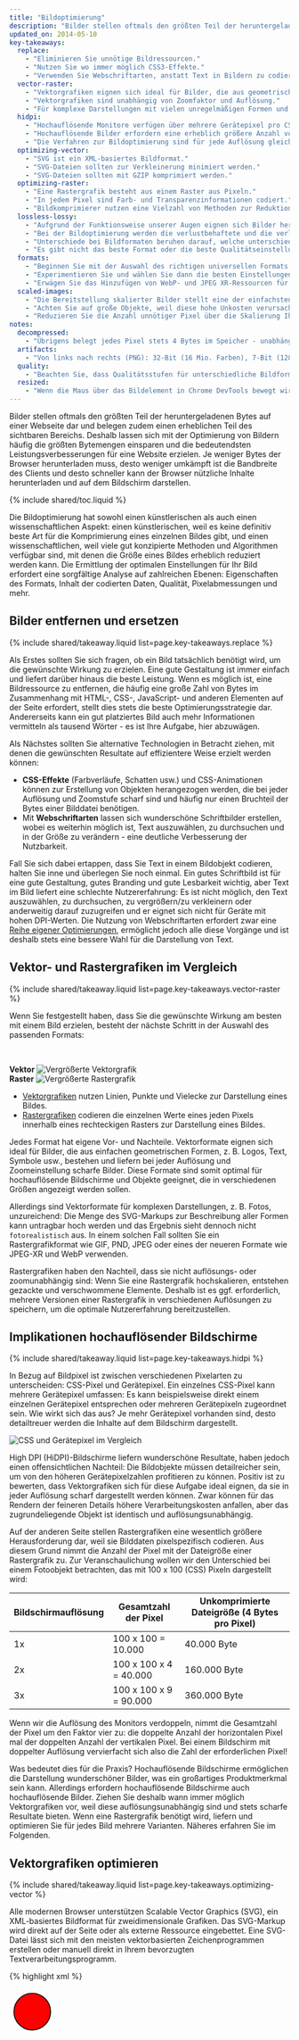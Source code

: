```yaml
---
title: "Bildoptimierung"
description: "Bilder stellen oftmals den größten Teil der heruntergeladenen Bytes auf einer Webseite dar und belegen zudem einen erheblichen Teil des sichtbaren Bereichs. Deshalb lassen sich mit der Optimierung von Bildern häufig die größten Bytemengen einsparen und die bedeutendsten Leistungsverbesserungen für eine Website erzielen. Je weniger Bytes der Browser herunterladen muss, desto weniger umkämpft ist die Bandbreite des Clients und desto schneller kann der Browser nützliche Inhalte herunterladen und auf dem Bildschirm darstellen."
updated_on: 2014-05-10
key-takeaways:
  replace:
    - "Eliminieren Sie unnötige Bildressourcen."
    - "Nutzen Sie wo immer möglich CSS3-Effekte."
    - "Verwenden Sie Webschriftarten, anstatt Text in Bildern zu codieren."
  vector-raster:
    - "Vektorgrafiken eignen sich ideal für Bilder, die aus geometrischen Formen bestehen."
    - "Vektorgrafiken sind unabhängig von Zoomfaktor und Auflösung."
    - "Für komplexe Darstellungen mit vielen unregelmäßigen Formen und Details sollten Rastergrafiken verwendet werden."
  hidpi:
    - "Hochauflösende Monitore verfügen über mehrere Gerätepixel pro CSS-Pixel."
    - "Hochauflösende Bilder erfordern eine erheblich größere Anzahl von Pixel und Bytes."
    - "Die Verfahren zur Bildoptimierung sind für jede Auflösung gleich."
  optimizing-vector:
    - "SVG ist ein XML-basiertes Bildformat."
    - "SVG-Dateien sollten zur Verkleinerung minimiert werden."
    - "SVG-Dateien sollten mit GZIP komprimiert werden."
  optimizing-raster:
    - "Eine Rastergrafik besteht aus einem Raster aus Pixeln."
    - "In jedem Pixel sind Farb- und Transparenzinformationen codiert."
    - "Bildkomprimierer nutzen eine Vielzahl von Methoden zur Reduktion der Anzahl der erforderlichen Bits pro Pixel, um die Dateigröße von Bildern zu verkleinern."
  lossless-lossy:
    - "Aufgrund der Funktionsweise unserer Augen eignen sich Bilder hervorragend für die verlustbehaftete Komprimierung."
    - "Bei der Bildoptimierung werden die verlustbehaftete und die verlustfreie Komprimierung gemeinsam angewendet."
    - "Unterschiede bei Bildformaten beruhen darauf, welche unterschiedlichen verlustbehafteten und verlustfreien Algorithmen angewendet und wie sie zur Optimierung der Bilder eingesetzt werden."
    - "Es gibt nicht das beste Format oder die beste Qualitätseinstellung für alle Bilder. Jede Kombination eines bestimmten Komprimierungsprogramms mit spezifischen Bildinhalten führt zu einem einmaligen Ergebnis."
  formats:
    - "Beginnen Sie mit der Auswahl des richtigen universellen Formats: GIF, PNG, JPEG."
    - "Experimentieren Sie und wählen Sie dann die besten Einstellungen für die einzelnen Formate aus: Qualität, Palettengröße usw."
    - "Erwägen Sie das Hinzufügen von WebP- und JPEG XR-Ressourcen für skalierte Bilder auf modernen Clients"
  scaled-images:
    - "Die Bereitstellung skalierter Bilder stellt eine der einfachsten und effektivsten Optimierungsmethoden dar."
    - "Achten Sie auf große Objekte, weil diese hohe Unkosten verursachen."
    - "Reduzieren Sie die Anzahl unnötiger Pixel über die Skalierung Ihrer Bilder auf Darstellungsgröße."
notes:
  decompressed:
    - "Übrigens belegt jedes Pixel stets 4 Bytes im Speicher - unabhängig vom Bildformat, das zur Übertragung der Daten vom Server zum Client verwendet wird, wenn das Bild vom Browser decodiert wird. Das kann bei großen Bildern und Geräten, die über keinen großen Speicher verfügen, z. B. einfachen Mobilgeräten, eine bedeutende Einschränkung darstellen."
  artifacts:
    - "Von links nach rechts (PNG): 32-Bit (16 Mio. Farben), 7-Bit (128 Farben), 5-Bit (32 Farben). Komplexe Darstellungen mit graduellen Farbverläufen (Gradienten, Himmel usw.) erfordern größere Farbpaletten zur Vermeidung von visuellen Artefakten wie dem verpixelten Himmel im 5-Bit-Objekt. Wenn im Bild andererseits nur wenige Farben verwendet werden, dann werden mit einer großen Palette nur wertvolle Bits verschwendet!"
  quality:
    - "Beachten Sie, dass Qualitätsstufen für unterschiedliche Bildformate aufgrund der verschiedenen Algorithmen zur Codierung der Bilder nicht direkt vergleichbar sind: JPEG mit Qualitätsstufe 90 unterscheidet sich erheblich von WebP mit Qualitätsstufe 90. Tatsächlich kann auch eine Qualitätsstufe für dasselbe Bildformat aufgrund der Implementierung des Komprimierungsprogramms zu einem visuell unterschiedlichen Ergebnis führen!"
  resized:
    - "Wenn die Maus über das Bildelement in Chrome DevTools bewegt wird, werden die `originale` und die `dargestellte` Größe des Bildobjekts eingeblendet. Im obigen Beispiel wird das Bild mit 300 x 260 Pixeln heruntergeladen, aber für die Anzeige auf dem Client auf 245 x 212 herunterskaliert."
---
```


<p class="intro">
  Bilder stellen oftmals den größten Teil der heruntergeladenen Bytes auf einer Webseite dar und belegen zudem einen erheblichen Teil des sichtbaren Bereichs. Deshalb lassen sich mit der Optimierung von Bildern häufig die größten Bytemengen einsparen und die bedeutendsten Leistungsverbesserungen für eine Website erzielen. Je weniger Bytes der Browser herunterladen muss, desto weniger umkämpft ist die Bandbreite des Clients und desto schneller kann der Browser nützliche Inhalte herunterladen und auf dem Bildschirm darstellen.
</p>


{% include shared/toc.liquid %}

Die Bildoptimierung hat sowohl einen künstlerischen als auch einen wissenschaftlichen Aspekt: einen künstlerischen, weil es keine definitiv beste Art für die Komprimierung eines einzelnen Bildes gibt, und einen wissenschaftlichen, weil viele gut konzipierte Methoden und Algorithmen verfügbar sind, mit denen die Größe eines Bildes erheblich reduziert werden kann. Die Ermittlung der optimalen Einstellungen für Ihr Bild erfordert eine sorgfältige Analyse auf zahlreichen Ebenen: Eigenschaften des Formats, Inhalt der codierten Daten, Qualität, Pixelabmessungen und mehr.

## Bilder entfernen und ersetzen

{% include shared/takeaway.liquid list=page.key-takeaways.replace %}

Als Erstes sollten Sie sich fragen, ob ein Bild tatsächlich benötigt wird, um die gewünschte Wirkung zu erzielen. Eine gute Gestaltung ist immer einfach und liefert darüber hinaus die beste Leistung. Wenn es möglich ist, eine Bildressource zu entfernen, die häufig eine große Zahl von Bytes im Zusammenhang mit HTML-, CSS-, JavaScript- und anderen Elementen auf der Seite erfordert, stellt dies stets die beste Optimierungsstrategie dar. Andererseits kann ein gut platziertes Bild auch mehr Informationen vermitteln als tausend Wörter - es ist Ihre Aufgabe, hier abzuwägen.

Als Nächstes sollten Sie alternative Technologien in Betracht ziehen, mit denen die gewünschten Resultate auf effizientere Weise erzielt werden können:

* **CSS-Effekte** (Farbverläufe, Schatten usw.) und CSS-Animationen können zur Erstellung von Objekten herangezogen werden, die bei jeder Auflösung und Zoomstufe scharf sind und häufig nur einen Bruchteil der Bytes einer Bilddatei benötigen.
* Mit **Webschriftarten** lassen sich wunderschöne Schriftbilder erstellen, wobei es weiterhin möglich ist, Text auszuwählen, zu durchsuchen und in der Größe zu verändern - eine deutliche Verbesserung der Nutzbarkeit.

Fall Sie sich dabei ertappen, dass Sie Text in einem Bildobjekt codieren, halten Sie inne und überlegen Sie noch einmal. Ein gutes Schriftbild ist für eine gute Gestaltung, gutes Branding und gute Lesbarkeit wichtig, aber Text im Bild liefert eine schlechte Nutzererfahrung: Es ist nicht möglich, den Text auszuwählen, zu durchsuchen, zu vergrößern/zu verkleinern oder anderweitig darauf zuzugreifen und er eignet sich nicht für Geräte mit hohen DPI-Werten. Die Nutzung von Webschriftarten erfordert zwar eine [Reihe eigener Optimierungen](https://www.igvita.com/2014/01/31/optimizing-web-font-rendering-performance/), ermöglicht jedoch alle diese Vorgänge und ist deshalb stets eine bessere Wahl für die Darstellung von Text.


## Vektor- und Rastergrafiken im Vergleich

{% include shared/takeaway.liquid list=page.key-takeaways.vector-raster %}

Wenn Sie festgestellt haben, dass Sie die gewünschte Wirkung am besten mit einem Bild erzielen, besteht der nächste Schritt in der Auswahl des passenden Formats:

&nbsp;

<div class="mdl-grid">
  <div class="mdl-cell mdl-cell--6--col">
    <b>Vektor</b>
    <img class="center" src="images/vector-zoom.png" alt="Vergrößerte Vektorgrafik">
  </div>

  <div class="mdl-cell mdl-cell--6--col">
    <b>Raster</b>
    <img src="images/raster-zoom.png" alt="Vergrößerte Rastergrafik">
  </div>
</div>

* [Vektorgrafiken](http://de.wikipedia.org/wiki/Vektorgrafik) nutzen Linien, Punkte und Vielecke zur Darstellung eines Bildes.
* [Rastergrafiken](http://de.wikipedia.org/wiki/Rastergrafik) codieren die einzelnen Werte eines jeden Pixels innerhalb eines rechteckigen Rasters zur Darstellung eines Bildes.

Jedes Format hat eigene Vor- und Nachteile. Vektorformate eignen sich ideal für Bilder, die aus einfachen geometrischen Formen, z. B. Logos, Text, Symbole usw., bestehen und liefern bei jeder Auflösung und Zoomeinstellung scharfe Bilder. Diese Formate sind somit optimal für hochauflösende Bildschirme und Objekte geeignet, die in verschiedenen Größen angezeigt werden sollen.

Allerdings sind Vektorformate für komplexen Darstellungen, z. B. Fotos, unzureichend: Die Menge des SVG-Markups zur Beschreibung aller Formen kann untragbar hoch werden und das Ergebnis sieht dennoch nicht `fotorealistisch` aus. In einem solchen Fall sollten Sie ein Rastergrafikformat wie GIF, PND, JPEG oder eines der neueren Formate wie JPEG-XR und WebP verwenden.

Rastergrafiken haben den Nachteil, dass sie nicht auflösungs- oder zoomunabhängig sind: Wenn Sie eine Rastergrafik hochskalieren, entstehen gezackte und verschwommene Elemente. Deshalb ist es ggf. erforderlich, mehrere Versionen einer Rastergrafik in verschiedenen Auflösungen zu speichern, um die optimale Nutzererfahrung bereitzustellen.


## Implikationen hochauflösender Bildschirme

{% include shared/takeaway.liquid list=page.key-takeaways.hidpi %}

In Bezug auf Bildpixel ist zwischen verschiedenen Pixelarten zu unterscheiden: CSS-Pixel und Gerätepixel. Ein einzelnes CSS-Pixel kann mehrere Gerätepixel umfassen: Es kann beispielsweise direkt einem einzelnen Gerätepixel entsprechen oder mehreren Gerätepixeln zugeordnet sein. Wie wirkt sich das aus? Je mehr Gerätepixel vorhanden sind, desto detailtreuer werden die Inhalte auf dem Bildschirm dargestellt.

<img src="images/css-vs-device-pixels.png" class="center" alt="CSS und Gerätepixel im Vergleich">

High DPI (HiDPI)-Bildschirme liefern wunderschöne Resultate, haben jedoch einen offensichtlichen Nachteil: Die Bildobjekte müssen detailreicher sein, um von den höheren Gerätepixelzahlen profitieren zu können. Positiv ist zu bewerten, dass Vektorgrafiken sich für diese Aufgabe ideal eignen, da sie in jeder Auflösung scharf dargestellt werden können. Zwar können für das Rendern der feineren Details höhere Verarbeitungskosten anfallen, aber das zugrundeliegende Objekt ist identisch und auflösungsunabhängig.

Auf der anderen Seite stellen Rastergrafiken eine wesentlich größere Herausforderung dar, weil sie Bilddaten pixelspezifisch codieren. Aus diesem Grund nimmt die Anzahl der Pixel mit der Dateigröße einer Rastergrafik zu. Zur Veranschaulichung wollen wir den Unterschied bei einem Fotoobjekt betrachten, das mit 100 x 100 (CSS) Pixeln dargestellt wird:

<table class="mdl-data-table mdl-js-data-table">
<thead>
  <tr>
    <th>Bildschirmauflösung</th>
    <th>Gesamtzahl der Pixel</th>
    <th>Unkomprimierte Dateigröße (4 Bytes pro Pixel)</th>
  </tr>
</thead>
<tbody>
<tr>
  <td data-th="Auflösung">1x</td>
  <td data-th="Gesamtzahl der Pixel">100 x 100 = 10.000</td>
  <td data-th="Dateigröße">40.000 Byte</td>
</tr>
<tr>
  <td data-th="Auflösung">2x</td>
  <td data-th="Gesamtzahl der Pixel">100 x 100 x 4 = 40.000</td>
  <td data-th="Dateigröße">160.000 Byte</td>
</tr>
<tr>
  <td data-th="Auflösung">3x</td>
  <td data-th="Gesamtzahl der Pixel">100 x 100 x 9 = 90.000</td>
  <td data-th="Dateigröße">360.000 Byte</td>
</tr>
</tbody>
</table>

Wenn wir die Auflösung des Monitors verdoppeln, nimmt die Gesamtzahl der Pixel um den Faktor vier zu: die doppelte Anzahl der horizontalen Pixel mal der doppelten Anzahl der vertikalen Pixel. Bei einem Bildschirm mit doppelter Auflösung vervierfacht sich also die Zahl der erforderlichen Pixel!

Was bedeutet dies für die Praxis? Hochauflösende Bildschirme ermöglichen die Darstellung wunderschöner Bilder, was ein großartiges Produktmerkmal sein kann. Allerdings erfordern hochauflösende Bildschirme auch hochauflösende Bilder. Ziehen Sie deshalb wann immer möglich Vektorgrafiken vor, weil diese auflösungsunabhängig sind und stets scharfe Resultate bieten. Wenn eine Rastergrafik benötigt wird, liefern und optimieren Sie für jedes Bild mehrere Varianten. Näheres erfahren Sie im Folgenden.


## Vektorgrafiken optimieren

{% include shared/takeaway.liquid list=page.key-takeaways.optimizing-vector %}

Alle modernen Browser unterstützen Scalable Vector Graphics (SVG), ein XML-basiertes Bildformat für zweidimensionale Grafiken. Das SVG-Markup wird direkt auf der Seite oder als externe Ressource eingebettet. Eine SVG-Datei lässt sich mit den meisten vektorbasierten Zeichenprogrammen erstellen oder manuell direkt in Ihrem bevorzugten Textverarbeitungsprogramm.

{% highlight xml %}
<?xml version="1.0" encoding="utf-8"?>
<!-- Generator: Adobe Illustrator 17.1.0, SVG Export Plug-In . SVG Version: 6.00 Build 0)  -->
<svg version="1.2" baseProfile="tiny" id="Layer_1" xmlns="http://www.w3.org/2000/svg" xmlns:xlink="http://www.w3.org/1999/xlink"
   x="0px" y="0px" viewBox="0 0 612 792" xml:space="preserve">
<g id="XMLID_1_">
  <g>
    <circle fill="red" stroke="black" stroke-width="2" stroke-miterlimit="10" cx="50" cy="50" r="40"/>
  </g>
</g>
</svg>
{% endhighlight %}

Im obigen Beispiel wird eine einfache Kreisform mit einem schwarzen Umriss und einem roten Hintergrund dargestellt. Es wurde aus Adobe Illustrator exportiert. Wie Sie sich vorstellen können, enthält es einem Menge Metadaten wie Schichtinformationen, Kommentare und XML-Namensräume, die für das Rendern des Objekts im Browser oftmals unnötig sind. Deshalb empfiehlt es sich immer, SVG-Dateien mithilfe eines Tools wie [SVGO](https://github.com/svg/svgo) zu minimieren.

In unserem Fall reduziert SVGO die Größe der obigen von Illustrator erzeugten SVG-Datei um 58 % von 470 auf 199 Byte. Weil es sich bei SVG um ein XML-basiertes Format handelt, können wir mithilfe der GZIP-Komprimierung die Übertragungsgröße weiter verringern. Achten Sie darauf, dass Ihr Server für die Komprimierung von SVG-Objekten konfiguriert ist!


## Rastergrafiken optimieren

{% include shared/takeaway.liquid list=page.key-takeaways.optimizing-raster %}

Bei einer Rastergrafik handelt es sich einfach um ein zweidimensionales Raster aus einzelnen `Pixeln`. So besteht eine Pixelgrafik mit 100 x 100 Pixeln beispielsweise aus einer Abfolge von 10.000 Pixeln. In jedem Pixel sind wiederum die `[RGBA](http://en.wikipedia.org/wiki/RGBA_color_space)`-Werte gespeichert: roter Kanal (R), grüner Kanal (G), blauer Kanal (B) und der Alpha- oder Transparenzkanal (A).

Intern ordnet der Browser jedem Kanal 256 Werte (Schattierungen) zu, was umgerechnet 8 Bits pro Kanal (2 ^ 8 = 256) und 4 Bytes pro Pixel entspricht (4 Kanäle x 8 Bits = 32 Bits = 4 Bytes). Wenn wir die Abmessungen des Rasters kennen, können wir folglich die Dateigröße einfach berechnen:

* Eine Grafik mit 100 x 100 Pixeln besteht aus 10.000 Pixeln.
* 10.000 Pixel x 4 Bytes = 40.000 Bytes
* 40.000 Bytes / 1024 = 39 KB

^

{% include shared/remember.liquid title="Note" list=page.notes.decompressed %}

<table class="mdl-data-table mdl-js-data-table">
<thead>
  <tr>
    <th>Abmessungen</th>
    <th>Pixel</th>
    <th>Dateigröße</th>
  </tr>
</thead>
<tbody>
<tr>
  <td data-th="Abmessungen">100 x 100</td>
  <td data-th="Pixel">10.000</td>
  <td data-th="Dateigröße">39 KB</td>
</tr>
<tr>
  <td data-th="Abmessungen">200 x 200</td>
  <td data-th="Pixel">40.000</td>
  <td data-th="Dateigröße">156 KB</td>
</tr>
<tr>
  <td data-th="Abmessungen">300 x 300</td>
  <td data-th="Pixel">90.000</td>
  <td data-th="Dateigröße">351 KB</td>
</tr>
<tr>
  <td data-th="Abmessungen">500 x 500</td>
  <td data-th="Pixel">250.000</td>
  <td data-th="Dateigröße">977 KB</td>
</tr>
<tr>
  <td data-th="Abmessungen">800 x 800</td>
  <td data-th="Pixel">640.000</td>
  <td data-th="Dateigröße">2500 KB</td>
</tr>
</tbody>
</table>

39 KB für ein Bild mit 100 x 100 Pixeln mögen nicht sehr beeindruckend erscheinen, allerdings explodiert die Dateigröße bei größeren Bildern schnell und führt dazu, dass Bildobjekte langsam und der Download teuer werden. Glücklicherweise haben wir jedoch bisher das unkomprimierte Bildformat beschrieben. Was könnten wir tun, um die Größe der Bilddateien zu verringern?

Eine einfache Strategie bestünde darin, die `Bittiefe` des Bildes von 8 Bits pro Kanal auf eine kleinere Farbpalette zu reduzieren: 8 Bits pro Kanal entsprechen 256 Werten pro Kanal und 16.777.216 (2563) Farben insgesamt. Was würde sich ändern, wenn wir die Palette auf 256 Farben reduzierten? Wir würden dann nur insgesamt 8 Bits für die RGB-Kanäle benötigen und sofort zwei Bytes pro Pixel einsparen, d. h. wir würden im Vergleich zu den ursprünglichen 4 Bytes pro Pixel durch die Komprimierung die Größe um 50 % reduzieren!

<img src="images/artifacts.png" class="center" alt="Komprimierungsartefakte">

{% include shared/remember.liquid title="Note" list=page.notes.artifacts %}

Nachdem wir die in einzelnen Pixeln gespeicherten Daten jetzt optimiert haben, können wir uns als Nächstes auch mit den angrenzenden Pixeln befassen. Dabei stellt sich heraus, dass viele Bilder, insbesondere Fotos, zahlreiche angrenzende Pixel mit ähnlichen Farben aufweisen, z. B. den Himmel, sich wiederholende Texturen und so weiter. Diese Informationen können wir nutzen, indem wir das Komprimierungsprogramm anweisen, die `[Deltacodierung](http://en.wikipedia.org/wiki/Delta_encoding)` anzuwenden, bei der anstelle der Speicherung der einzelnen Werte für jedes Pixel der Unterschied zwischen angrenzenden Pixeln gespeichert wird.  Wenn die benachbarten Pixel identisch sind, beträgt der Deltawert null und es muss nur ein einzelnes Bit gespeichert werden! Doch warum sollten wir uns damit zufrieden geben...

Das menschliche Auge nimmt die verschiedenen Farben mit unterschiedlicher Empfindlichkeit wahr. Wir können die Farbcodierung optimieren, indem wir die Palette für diese Farben reduzieren oder vergrößern, um diesem Umstand zu entsprechen.
`Benachbarte` Pixel bilden ein zweidimensonales Raster, d. h., jedes Pixel hat mehrere Nachbarn. Aufgrund dieser Tatsache können wir die Deltacodierung weiter verbessern.
Statt uns nur mit den unmittelbaren Nachbarn der einzelnen Pixel zu befassen, können wir größere Blöcke aus angrenzenden Pixeln unterschiedlich codieren. Und so fort...

Wie Sie schon gemerkt haben, wird die Bildoptimierung schnell ziemlich kompliziert - oder interessant, je nach Sichtweise. Es ist ein Feld, in dem auf akademischer und kommerzieller Ebene aktiv geforscht wird. Bilder umfassen eine Menge Bytes und die Entwicklung besserer Bildkomprimierungsmethoden hat großes Potenzial! Wenn Sie mehr erfahren möchten, besuchen Sie die [Wikipedia-Seite](http://en.wikipedia.org/wiki/Image_compression) oder lesen Sie das praktische Beispiel im [White Paper über WebP-Komprimierungsmethoden](https://developers.google.com/speed/webp/docs/compression).

Das klingt ja wieder alles ganz gut, ist aber sehr theoretisch. Wie kann uns dieses Wissen nützen, die Bilder auf unseren Seiten zu optimieren? Wir sind ja definitiv nicht in der Lage, neue Komprimierungstechniken zu erfinden, aber es ist wichtig, die Problemstellung zu verstehen: RGBA-Pixel, Bittiefe und verschiedene Optimierungsmethoden. Diese Konzepte müssen unbedingt verstanden und verinnerlicht werden, bevor wir uns mit den diversen Rastergrafikformaten befassen.


## Verlustfreie und verlustbehaftete Komprimierung im Vergleich

{% include shared/takeaway.liquid list=page.key-takeaways.lossless-lossy %}

Bei bestimmten Datentypen wie dem Quellcode einer Seite oder ausführbaren Dateien ist es wichtig, dass das Komprimierungsprogramm die ursprünglichen Informationen nicht verändert oder entfernt. Ein einziges fehlendes oder falsches Datenbit kann die Bedeutung des Dateiinhalts komplett ändern oder, schlimmer noch, die ganze Datei unbrauchbar machen. Bei anderen Datentypen wie Bildern sowie Audio- und Videodateien kann es absolut akzeptabel sein, eine `näherungsweise` Darstellung der ursprünglichen Daten zu liefern.

Aufgrund der Funktionsweise des Auges ist es häufig möglich, einige Informationen über die einzelnen Pixel zu verwerfen, um die Dateigröße eines Bildes zu reduzieren. So besitzen unsere Augen beispielsweise eine unterschiedliche Sensitivität für verschiedene Farben, d. h., wir können manche Farben mit weniger Bits codieren. Aus obigen Gründen besteht ein typischer Bildoptimierungsprozess aus zwei grundsätzlichen Arbeitsschritten:

1. Das Bild wird mit einem `[verlustbehafteten](http://en.wikipedia.org/wiki/Lossy_compression)` Filter verarbeitet, der einige Pixeldaten entfernt.
1. Das Bild wird mit einem `[verlustfreien](http://en.wikipedia.org/wiki/Lossy_compression)` Filter verarbeitet, der die Pixeldaten komprimiert.

**Der erste Schritt ist optional und der genaue Algorithmus hängt vom jeweiligen Bildformat ab, aber es ist wichtig, sich im Klaren darüber zu sein, dass ein Bild einer verlustbehafteten Komprimierung unterzogen werden kann, um die Größe zu verringern.** Der Unterschied zwischen den verschiedenen Bildformaten wie GIF, PNG, JPEG und anderen besteht in der Kombination der jeweiligen Algorithmen, die bei Anwendung der verlustbehafteten und verlustfreien Arbeitsschritte verwendet bzw. weggelassen werden.

Welches ist nun die `optimale` Konfiguration bezüglich der verlustbehafteten und verlustfreien Optimierung? Die Antwort hängt von den Bildinhalten und Ihren eigenen Kriterien, z. B. bezüglich des Kompromisses zwischen Dateigröße und den durch die verlustbehaftete Komprimierung eingeführten Artefakten, ab. In manchen Fällen soll die verlustbehaftete Komprimierung weggelassen werden, um komplizierte Details mit absoluter Wiedergabetreue zu übermitteln, und in anderen Fällen ist es möglich, die Dateigröße des Bildobjekts über eine aggressive verlustbehaftete Optimierung zu reduzieren. Dabei ist es Ihre Aufgabe, dies im jeweiligen Kontext selbst zu beurteilen - es gibt keine universelle Einstellung.

<img src="images/save-for-web.png" class="center" alt="Für das Web speichern">

Bei Verwendung eines verlustbehafteten Formats wie JPEG steht im Komprimierungsprogramm im Regelfall eine anpassbare `Qualitätseinstellung` zur Verfügung, z. B. in Form eines Schiebereglers der Funktion `Save for Web` (Für das Web speichern) in Adobe Photoshop. Dabei handelt es sich typischerweise um eine Zahl von 1 bis 100, mit der die interne Funktionalität der jeweiligen Zusammenstellung von verlustbehafteten und verlustfreien Algorithmen gesteuert wird. Experimentieren Sie mit verschiedenen Qualitätseinstellungen für Ihre Bilder und schrecken Sie nicht davor zurück, die Qualität herabzusetzen: Die visuellen Resultate sind oftmals sehr gut und die Verringerung der Dateigröße kann erheblich sein.

{% include shared/remember.liquid title="Note" list=page.notes.quality %}


## Das richtige Bildformat auswählen

{% include shared/takeaway.liquid list=page.key-takeaways.formats %}

Neben unterschiedlichen verlustbehafteten und verlustfreien Komprimierungsalgorithmen unterstützen die verschiedenen Bildformate Funktionsmerkmale wie Animations- und Transparenz- (Alpha) Kanäle. Die Wahl des `richtigen Formats` für ein Bild ist folglich immer ein Kompromiss zwischen gewünschten visuellen Ergebnissen und funktionellen Anforderungen.


<table class="mdl-data-table mdl-js-data-table">
<thead>
  <tr>
    <th>Format</th>
    <th>Transparenz</th>
    <th>Animation</th>
    <th>Browser</th>
  </tr>
</thead>
<tbody>
<tr>
  <td data-th="Format"><a href="http://de.wikipedia.org/wiki/Graphics_Interchange_Format">GIF</a></td>
  <td data-th="Transparenz">Ja</td>
  <td data-th="Animation">Ja</td>
  <td data-th="Browser">Alle</td>
</tr>
<tr>
  <td data-th="Format"><a href="http://de.wikipedia.org/wiki/Portable_Network_Graphics">PNG</a></td>
  <td data-th="Transparenz">Ja</td>
  <td data-th="Animation">Nein</td>
  <td data-th="Browser">Alle</td>
</tr>
<tr>
  <td data-th="Format"><a href="http://de.wikipedia.org/wiki/JPEG">JPEG</a></td>
  <td data-th="Transparenz">Nein</td>
  <td data-th="Animation">Nein</td>
  <td data-th="Browser">Alle</td>
</tr>
<tr>
  <td data-th="Format"><a href="http://de.wikipedia.org/wiki/JPEG_XR">JPEG XR</a></td>
  <td data-th="Transparenz">Ja</td>
  <td data-th="Animation">Ja</td>
  <td data-th="Browser">IE</td>
</tr>
<tr>
  <td data-th="Format"><a href="http://de.wikipedia.org/wiki/WebP">WebP</a></td>
  <td data-th="Transparenz">Ja</td>
  <td data-th="Animation">Ja</td>
  <td data-th="Browser">Chrome, Opera, Android</td>
</tr>
</tbody>
</table>

Es gibt drei universell unterstützte Bildformate: GIF, PNG und JPEG. Neben diesen Formaten unterstützen manche Browser auch neuere Formate wie WebP und JPEG XR, die eine insgesamt bessere Komprimierung und weitere Funktionen bieten. Welches Format sollten Sie also verwenden?

<img src="images/format-tree.png" class="center" alt="Für das Web speichern">

1. **Benötigen Sie Animation? Wenn ja, ist GIF die einzige universelle Option.**
  * Bei GIF ist die Farbpalette auf maximal 256 Farben begrenzt, was für die meisten Bilder unzureichend ist. Außerdem bietet PNG-8 eine bessere Komprimierung für Bilder mit einer kleinen Farbpalette. Das bedeutet, dass GIF nur dann das richtige Format ist, wenn eine Animation benötigt wird.
1. **Müssen feine Details mit höchster Auflösung beibehalten werden? Verwenden Sie PNG.**
  * PNG wendet über die Wahl der Farbpalettengröße hinaus keine verlustbehafteten Komprimierungsalgorithmen an. Deshalb erzeugt es die hochwertigsten Bilder, allerdings auf Kosten erheblich größerer Dateien als andere Formate. Setzen Sie es mit Bedacht ein.
  * Wenn das Bildobjekt Elemente aus geometrischen Formen enthält, erwägen Sie die Konvertierung in ein Vektorformat wie SVG!
  * Enthält das Bildobjekt jedoch Text, halten Sie inne und überlegen Sie noch einmal. Text in Bildern kann nicht ausgewählt, durchsucht oder vergrößert bzw. verkleinert werden. Wenn Sie z. B. für das Branding oder aus anderen Gründen eine kundenspezifische Darstellung benötigen, verwenden Sie stattdessen eine Webschriftart.
1. **Optimieren Sie ein Foto, einen Screenshot oder ein ähnliches Bildobjekt? Verwenden Sie JPEG.**
  * JPEG nutzt eine Kombination aus verlustbehafteter und verlustfreier Optimierung, um die Dateigröße des Bildobjekts zu verringern. Probieren Sie mehrere JPEG-Qualitätsstufen aus, um den besten Kompromiss aus Qualität und Dateigröße für Ihr Objekt zu ermitteln.

Nachdem Sie schließlich das optimale Bildformat und die entsprechenden Einstellungen für Ihre Objekte bestimmt haben, erwägen Sie, eine zusätzliche Variante im WebP- und JPEG XR-Format hinzuzufügen. Diese beiden Formate sind neu und werden bedauerlicherweise nicht bzw. noch nicht von allen Browsern universell unterstützt, sie können aber erhebliche Einsparungen für neuere Clients mit sich bringen. So bewirkt WebP im Durchschnitt eine [Verringerung der Dateigröße um 30 %](https://developers.google.com/speed/webp/docs/webp_study) gegenüber einem vergleichbaren JPEG-Bild.

Da weder WebP noch JPEG XR universell unterstützt werden, ist es erforderlich, Ihrer Anwendung oder Ihren Servern zusätzliche Logik hinzuzufügen, um die jeweilige Ressource bereitzustellen:

* Einige CDNs bieten Bildoptimierung als Dienstleistung an, einschließlich der Lieferung im JPEG XR- und WebP-Format.
* Einige Open-Source-Tools, z. B. PageSpeed for Apache oder Nginx, automatisieren die Optimierung, Konvertierung und Bereitstellung entsprechender Objekte.
* Sie können zusätzliche Anwendungslogik für folgende Zwecke hinzufügen: Erkennung des Clients, Überprüfung der unterstützten Formate und Bereitstellung des besten verfügbaren Bildformats.

Wenn Sie schließlich eine Webansicht zur Darstellung von Inhalten in Ihrer nativen Anwendung nutzen, besitzen Sie die volle Kontrolle über den Client und können ausschließlich WebP verwenden! Facebook, Google+ und viele andere Portale nutzen WebP zur Bereitstellung aller ihrer Bilder innerhalb ihrer Anwendungen - die Einsparungen sind es mit Sicherheit wert. Weitere Informationen über WebP finden Sie in der Präsentation [WebP: Deploying Faster, Smaller, and More Beautiful Images](https://www.youtube.com/watch?v=pS8udLMOOaE) von Google I/O 2013.


## Tools und Einstellung von Parametern

Es gibt kein perfektes Bildformat oder Tool und keine ideale Zusammenstellung von Optimierungsparametern, die auf alle Bilder anwendbar sind. Für optimale Ergebnisse sind das Format und die Einstellungen je nach Inhalt des Bildes sowie dessen visuellen und anderen technischen Anforderungen auszuwählen.

<table class="mdl-data-table mdl-js-data-table">
<thead>
  <tr>
    <th>Tool</th>
    <th>Beschreibung</th>
  </tr>
</thead>
<tbody>
<tr>
  <td data-th="Tool"><a href="http://www.lcdf.org/gifsicle/">Gifsicle</a></td>
  <td data-th="Beschreibung">GIF-Bilder erstellen und optimieren</td>
</tr>
<tr>
  <td data-th="Tool"><a href="http://jpegclub.org/jpegtran/">Jpegtran</a></td>
  <td data-th="Beschreibung">JPEG-Bilder optimieren</td>
</tr>
<tr>
  <td data-th="Tool"><a href="http://optipng.sourceforge.net/">Optipng</a></td>
  <td data-th="Beschreibung">Verlustfreie PNG-Optimierung</td>
</tr>
<tr>
  <td data-th="Tool"><a href="http://pngquant.org/">Pngquant</a></td>
  <td data-th="Beschreibung">Verlustbehaftete PNG-Optimierung</td>
</tr>
</tbody>
</table>


Schrecken Sie nicht davor zurück, mit den Parametern der einzelnen Komprimierungsprogramme zu experimentieren. Setzen Sie die Qualität herab, sehen Sie sich das Resultat an, passen Sie die Einstellungen an und wiederholen Sie dann den Vorgang. Wenn Sie eine Reihe guter Einstellungen gefunden haben, können Sie diese auf ähnliche Bilder auf Ihrer Website anwenden. Gehen Sie jedoch nicht davon aus, dass alle Bilder mit denselben Einstellungen komprimiert werden sollten.


## Skalierte Bildobjekte bereitstellen

{% include shared/takeaway.liquid list=page.key-takeaways.scaled-images %}

Bei der Bildoptimierung kommt es letzten Endes auf zwei Kriterien an: die Optimierung der Bytezahl zur Codierung der einzelnen Bildpixel und die Optimierung der Gesamtzahl an Pixeln. Die Dateigröße eines Bildes setzt sich aus der Gesamtzahl der Pixel mal der Anzahl der Bytes zur Codierung der einzelnen Pixel zusammen. Nicht mehr und nicht weniger.

Aus diesem Grund besteht eine der einfachsten und effektivsten Bildoptimierungsmethoden darin, nicht mehr Pixel, als für die Darstellung des Objekts mit der gewünschten Größe im Browser nötig sind, zu übertragen. Klingt doch eigentlich ganz einfach, oder? Leider trifft dies bei den meisten Seiten auf viele der Bildobjekte nicht zu. Typischerweise werden größere Objekte übertragen, die der Browser dann umskalieren - benötigt zusätzliche CPU-Ressourcen - und mit einer geringeren Auflösung darstellen soll.

<img src="images/resized-image.png" class="center" alt="Bild mit geänderter Größe">

{% include shared/remember.liquid title="Note" list=page.notes.resized %}

Die Übertragung unnötiger Pixel, die der Browser unseretwegen umskalieren muss, stellt eine verpasste Chance dar, die Gesamtzahl der Bytes zu reduzieren und zu optimieren, die für das Rendern der Seite erforderlich sind. Beachten Sie außerdem, dass bei einer Verkleinerung nicht nur die Pixelzahl des Bildes verringert wird, sondern dass dabei auch die ursprüngliche Bildgröße herabgesetzt wird.

<table class="mdl-data-table mdl-js-data-table">
<thead>
  <tr>
    <th>Ursprüngliche Größe</th>
    <th>Angezeigte Größe</th>
    <th>Unnötige Pixel</th>
  </tr>
</thead>
<tbody>
<tr>
  <td data-th="Ursprünglich">110 x 110</td>
  <td data-th="Anzeige">100 x 100</td>
  <td data-th="Unnötig">110 x 110 - 100 x 100 = 2100</td>
</tr>
<tr>
  <td data-th="Ursprünglich">410 x 410</td>
  <td data-th="Anzeige">400 x 400</td>
  <td data-th="Unnötig">410 x 410 - 400 x 400 = 8100</td>
</tr>
<tr>
  <td data-th="Ursprünglich">810 x 810</td>
  <td data-th="Anzeige">800 x 800</td>
  <td data-th="Unnötig">810 x 810 - 800 x 800 = 16100</td>
</tr>
</tbody>
</table>

Beachten Sie, dass in allen drei Fällen die angezeigte Größe `lediglich um 10 Pixel kleiner` als die ursprüngliche Größe des Bildes ausfällt. Allerdings ist die Zahl der zusätzlichen Pixel, die zu codieren und zu übertragen sind, umso höher, je größer das ursprüngliche Bild ist! Deshalb können Sie zwar nicht sicherstellen, dass jedes einzelne Objekt mit der exakten Darstellungsgröße übermittelt wird, **sie sollten jedoch dafür sorgen, dass die Anzahl der unnötigen Pixel minimal ist und dass insbesondere große Objekte so genau wie möglich in Darstellungsgröße geliefert werden.**

## Checkliste zur Bildoptimierung

Die Bildoptimierung hat sowohl einen künstlerischen als auch einen wissenschaftlichen Aspekt: einen künstlerischen, weil es keine definitiv beste Art für die Komprimierung eines einzelnen Bildes gibt, und einen wissenschaftlichen, weil gut konzipierte Methoden und Algorithmen verfügbar sind, mit denen die Größe eines Bildes erheblich reduziert werden kann.

Einige Tipps und Methoden für die Optimierung Ihrer Bilder:

* **Vektorformate bevorzugen:** Vektorgrafiken sind unabhängig von Auflösung und Größe und eignen sich deshalb ideal für die heutigen Gegebenheiten mit vielen Geräten und hoher Auflösung.
* **SVG-Objekte minimieren und komprimieren:** Das XML-Markup, das von den meisten Zeichenprogrammen erzeugt wird, enthält häufig unnötige Metadaten, die entfernt werden können. Achten Sie darauf, dass Ihre Server für die Anwendung der GZIP-Komprimierung auf SVG-Objekte konfiguriert sind.
* **Das beste Rastergrafikformat auswählen:** Ermitteln Sie Ihre funktionalen Anforderungen und wählen Sie dasjenige Format aus, das sich für das jeweilige Objekt eignet.
* **Mit den Qualitätseinstellungen für Rasterformate experimentieren:** Schrecken Sie nicht davor zurück, die `Qualitätseinstellungen` herabzusetzen. Die Resultate sind häufig sehr gut und die Einsparungen an Bytes signifikant.
* **Unnötige Metadaten von Bildern entfernen:** Viele Rastergrafiken enthalten unnötige Metadaten zum Objekt: geografische Informationen, Kamerainformationen und so weiter. Entfernen Sie diese Daten mit geeigneten Tools.
* **Skalierte Bilder bereitstellen:** Ändern Sie die Größe der Bilder auf dem Server und stellen Sie sicher, dass die angezeigte Größe so weit wie möglich der ursprünglichen Größe des jeweiligen Bildes entspricht. Achten Sie insbesondere auf große Bilder, da diese bei einer Größenänderung die meisten unnötigen Daten beinhalten!
* **Automatisieren, automatisieren, automatisieren:** Investieren Sie in automatisierte Tools und Infrastruktur, mit denen sichergestellt wird, dass alle Ihre Bildobjekte stets optimiert sind.





